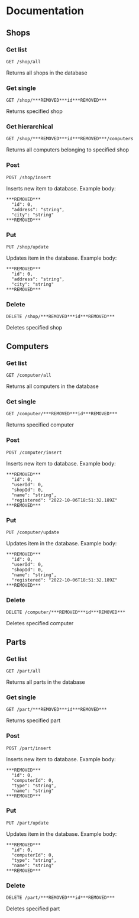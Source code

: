 # Documentation

## Shops

### Get list

```http
GET /shop/all
```
Returns all shops in the database

### Get single

```http
GET /shop/***REMOVED***id***REMOVED***
```
Returns specified shop

### Get hierarchical

```http
GET /shop/***REMOVED***id***REMOVED***/computers
```
Returns all computers belonging to specified shop

### Post

```http
POST /shop/insert
```
Inserts new item to database. Example body:
```
***REMOVED***
  "id": 0,
  "address": "string",
  "city": "string"
***REMOVED***
```

### Put

```http
PUT /shop/update
```
Updates item in the database. Example body:
```
***REMOVED***
  "id": 0,
  "address": "string",
  "city": "string"
***REMOVED***
```

### Delete

```http
DELETE /shop/***REMOVED***id***REMOVED***
```
Deletes specified shop

## Computers

### Get list

```http
GET /computer/all
```
Returns all computers in the database

### Get single

```http
GET /computer/***REMOVED***id***REMOVED***
```
Returns specified computer

### Post

```http
POST /computer/insert
```
Inserts new item to database. Example body:
```
***REMOVED***
  "id": 0,
  "userId": 0,
  "shopId": 0,
  "name": "string",
  "registered": "2022-10-06T18:51:32.189Z"
***REMOVED***
```

### Put

```http
PUT /computer/update
```
Updates item in the database. Example body:
```
***REMOVED***
  "id": 0,
  "userId": 0,
  "shopId": 0,
  "name": "string",
  "registered": "2022-10-06T18:51:32.189Z"
***REMOVED***
```

### Delete

```http
DELETE /computer/***REMOVED***id***REMOVED***
```
Deletes specified computer

## Parts

### Get list

```http
GET /part/all
```
Returns all parts in the database

### Get single

```http
GET /part/***REMOVED***id***REMOVED***
```
Returns specified part

### Post

```http
POST /part/insert
```
Inserts new item to database. Example body:
```
***REMOVED***
  "id": 0,
  "computerId": 0,
  "type": "string",
  "name": "string"
***REMOVED***
```

### Put

```http
PUT /part/update
```
Updates item in the database. Example body:
```
***REMOVED***
  "id": 0,
  "computerId": 0,
  "type": "string",
  "name": "string"
***REMOVED***
```

### Delete

```http
DELETE /part/***REMOVED***id***REMOVED***
```
Deletes specified part
